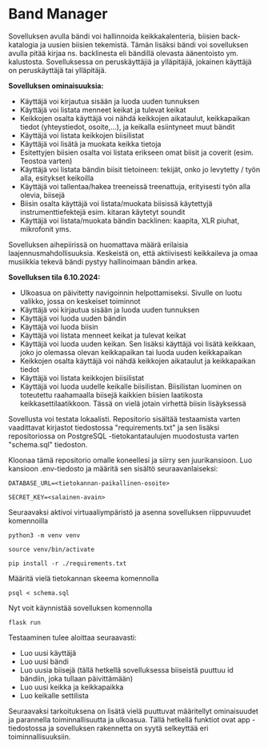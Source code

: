 # Band Manager

Sovelluksen avulla bändi voi hallinnoida keikkakalenteria, biisien back-katalogia ja uusien biisien tekemistä.
Tämän lisäksi bändi voi sovelluksen avulla pitää kirjaa ns. backlinesta eli bändillä olevasta äänentoisto ym. kalustosta.
Sovelluksessa on peruskäyttäjiä ja ylläpitäjiä, jokainen käyttäjä on peruskäyttäjä tai ylläpitäjä.

**Sovelluksen ominaisuuksia:**
- Käyttäjä voi kirjautua sisään ja luoda uuden tunnuksen
- Käyttäjä voi listata menneet keikat ja tulevat keikat
- Keikkojen osalta käyttäjä voi nähdä keikkojen aikataulut, keikkapaikan tiedot (yhteystiedot, osoite,...), ja keikalla esiintyneet muut bändit
- Käyttäjä voi listata keikkojen biisilistat
- Käyttäjä voi lisätä ja muokata keikka tietoja
- Esitettyjen biisien osalta voi listata erikseen omat biisit ja coverit (esim. Teostoa varten)
- Käyttäjä voi listata bändin biisit tietoineen: tekijät, onko jo levytetty / työn alla, esitykset keikoilla
- Käyttäjä voi tallentaa/hakea treeneissä treenattuja, erityisesti työn alla olevia, biisejä
- Biisin osalta käyttäjä voi listata/muokata biisissä käytettyjä instrumenttiefektejä esim. kitaran käytetyt soundit
- Käyttäjä voi listata/muokata bändin backlinen: kaapita, XLR piuhat, mikrofonit yms.

Sovelluksen aihepiirissä on huomattava määrä erilaisia laajennusmahdollisuuksia. Keskeistä on, että aktiivisesti keikkaileva ja omaa musiikkia tekevä bändi pystyy hallinoimaan bändin arkea.

**Sovelluksen tila 6.10.2024:**
- Ulkoasua on päivitetty navigoinnin helpottamiseksi. Sivulle on luotu valikko, jossa on keskeiset toiminnot
- Käyttäjä voi kirjautua sisään ja luoda uuden tunnuksen
- Käyttäjä voi luoda uuden bändin
- Käyttäjä voi luoda biisin
- Käyttäjä voi listata menneet keikat ja tulevat keikat
- Käyttäjä voi luoda uuden keikan. Sen lisäksi käyttäjä voi lisätä keikkaan, joko jo olemassa olevan keikkapaikan tai luoda uuden keikkapaikan
- Keikkojen osalta käyttäjä voi nähdä keikkojen aikataulut ja keikkapaikan tiedot
- Käyttäjä voi listata keikkojen biisilistat
- Käyttäjä voi luoda uudelle keikalle biisilistan. Biisilistan luominen on toteutettu raahamaalla biisejä kaikkien biisien laatikosta keikkasettilaatikkoon. Tässä on vielä jotain virhettä biisin lisäyksessä

Sovellusta voi testata lokaalisti. Repositorio sisältää testaamista varten vaadittavat kirjastot tiedostossa "requirements.txt" ja sen lisäksi repositoriossa on PostgreSQL -tietokantataulujen muodostusta varten "schema.sql" tiedoston.

Kloonaa tämä repositorio omalle koneellesi ja siirry sen juurikansioon. Luo kansioon .env-tiedosto ja määritä sen sisältö seuraavanlaiseksi:

`DATABASE_URL=<tietokannan-paikallinen-osoite>`

`SECRET_KEY=<salainen-avain>`

Seuraavaksi aktivoi virtuaaliympäristö ja asenna sovelluksen riippuvuudet komennoilla

`python3 -m venv venv`

`source venv/bin/activate`

`pip install -r ./requirements.txt`

Määritä vielä tietokannan skeema komennolla

`psql < schema.sql`

Nyt voit käynnistää sovelluksen komennolla

`flask run`

Testaaminen tulee aloittaa seuraavasti:
- Luo uusi käyttäjä
- Luo uusi bändi
- Luo uusia biisejä (tällä hetkellä sovelluksessa biiseistä puuttuu id bändiin, joka tullaan päivittämään)
- Luo uusi keikka ja keikkapaikka
- Luo keikalle settilista

Seuraavaksi tarkoituksena on lisätä vielä puuttuvat määritellyt ominaisuudet ja parannella toiminnallisuutta ja ulkoasua. Tällä hetkellä funktiot ovat app -tiedostossa ja sovelluksen rakennetta on syytä selkeyttää eri toiminnallisuuksiin.

